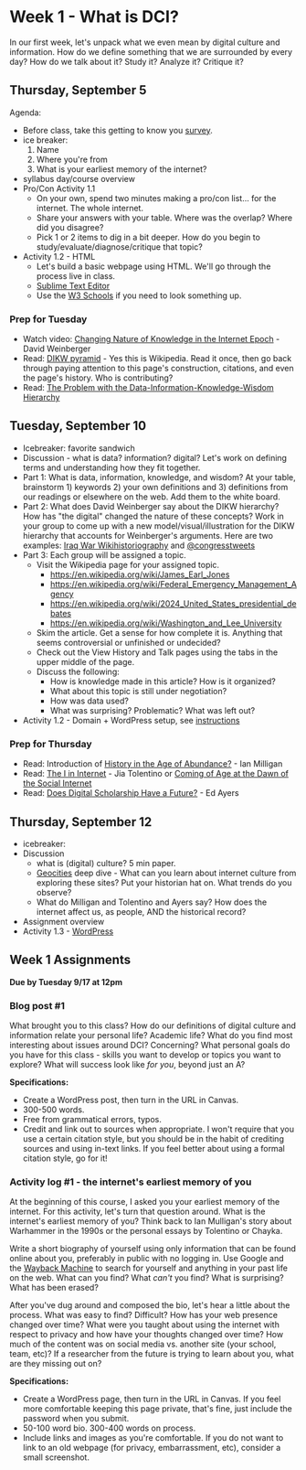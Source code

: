 # Week 1 - What is DCI?

In our first week, let's unpack what we even mean by digital culture and information. How do we define something that we are surrounded by every day? How do we talk about it? Study it? Analyze it? Critique it?


## Thursday, September 5

Agenda:

* Before class, take this getting to know you [survey]().
* ice breaker: 
	1. Name
	2. Where you're from
	3. What is your earliest memory of the internet?
* syllabus day/course overview
* Pro/Con Activity 1.1
	* On your own, spend two minutes making a pro/con list... for the internet. The whole internet. 
	* Share your answers with your table. Where was the overlap? Where did you disagree? 
	* Pick 1 or 2 items to dig in a bit deeper. How do you begin to study/evaluate/diagnose/critique that topic? 
* Activity 1.2 - HTML
	* Let's build a basic webpage using HTML. We'll go through the process live in class.
	* [Sublime Text Editor](https://www.sublimetext.com/)
	* Use the [W3 Schools](https://www.w3schools.com/html/) if you need to look something up. 


### Prep for Tuesday

* Watch video: [Changing Nature of Knowledge in the Internet Epoch](https://www.youtube.com/watch?v=Ay7X0XDztRw) - David Weinberger
* Read: [DIKW pyramid](https://en.wikipedia.org/wiki/DIKW_pyramid) - Yes this is Wikipedia. Read it once, then go back through paying attention to this page's construction, citations, and even the page's history. Who is contributing? 
* Read: [The Problem with the Data-Information-Knowledge-Wisdom Hierarchy](https://web.archive.org/web/20150407194516/https://hbr.org/2010/02/data-is-to-info-as-info-is-not)


## Tuesday, September 10
* Icebreaker: favorite sandwich
* Discussion - what is data? information? digital? Let's work on defining terms and understanding how they fit together.
* Part 1: What is data, information, knowledge, and wisdom? At your table, brainstorm 1) keywords 2) your own definitions and 3) definitions from our readings or elsewhere on the web. Add them to the white board. 
* Part 2: What does David Weinberger say about the DIKW hierarchy? How has "the digital" changed the nature of these concepts? Work in your group to come up with a new model/visual/illustration for the DIKW hierarchy that accounts for Weinberger's arguments. Here are two examples: [Iraq War Wikihistoriography](https://jamesbridle.com/works/iraq-war-wikihistoriography) and [@congresstweets](http://opentranscripts.org/transcript/congressedits-politics-wikipedia-twitter/)
* Part 3: Each group will be assigned a topic.
	* Visit the Wikipedia page for your assigned topic.
		* https://en.wikipedia.org/wiki/James_Earl_Jones
		* https://en.wikipedia.org/wiki/Federal_Emergency_Management_Agency
		* https://en.wikipedia.org/wiki/2024_United_States_presidential_debates
		* https://en.wikipedia.org/wiki/Washington_and_Lee_University
	* Skim the article. Get a sense for how complete it is. Anything that seems controversial or unfinished or undecided?
	* Check out the View History and Talk pages using the tabs in the upper middle of the page. 
	* Discuss the following:
		* How is knowledge made in this article? How is it organized?
		* What about this topic is still under negotiation? 
		* How was data used? 
		* What was surprising? Problematic? What was left out?
* Activity 1.2 - Domain + WordPress setup, see [instructions](https://mackenziekbrooks.github.io/dci101-f24/domain/#domain-instructions)


### Prep for Thursday

* Read: Introduction of [History in the Age of Abundance?](https://ebookcentral.proquest.com/lib/wlu/reader.action?docID=5732673) - Ian Milligan
* Read: [The I in Internet](https://lab.cccb.org/en/the-i-in-the-internet/) - Jia Tolentino or [Coming of Age at the Dawn of the Social Internet](https://www.newyorker.com/culture/the-weekend-essay/coming-of-age-at-the-dawn-of-the-social-internet)
* Read: [Does Digital Scholarship Have a Future?](https://er.educause.edu/articles/2013/8/does-digital-scholarship-have-a-future) - Ed Ayers


## Thursday, September 12
* icebreaker: 
* Discussion
	* what is (digital) culture? 5 min paper.
	* [Geocities](https://geocities.restorativland.org/) deep dive - What can you learn about internet culture from exploring these sites? Put your historian hat on. What trends do you observe? 
	* What do Milligan and Tolentino and Ayers say? How does the internet affect us, as people, AND the historical record?  	 
* Assignment overview 
* Activity 1.3 - [WordPress](https://wludh.github.io/dci101/domain/#install-wordpress)


## Week 1 Assignments

**Due by Tuesday 9/17 at 12pm**

### Blog post #1

What brought you to this class? How do our definitions of digital culture and information relate your personal life? Academic life? What do you find most interesting about issues around DCI? Concerning? What personal goals do you have for this class - skills you want to develop or topics you want to explore? What will success look like *for you*, beyond just an A? 

**Specifications:**

* Create a WordPress post, then turn in the URL in Canvas. 
* 300-500 words.
* Free from grammatical errors, typos. 
* Credit and link out to sources when appropriate. I won't require that you use a certain citation style, but you should be in the habit of crediting sources and using in-text links. If you feel better about using a formal citation style, go for it! 

### Activity log #1 - the internet's earliest memory of you

At the beginning of this course, I asked you your earliest memory of the internet. For this activity, let's turn that question around. What is the internet's earliest memory of you? Think back to Ian Mulligan's story about Warhammer in the 1990s or the personal essays by Tolentino or Chayka.

Write a short biography of yourself using only information that can be found online about you, preferably in public with no logging in. Use Google and the [Wayback Machine](https://archive.org/web/) to search for yourself and anything in your past life on the web. What can you find? What *can't* you find? What is surprising? What has been erased? 

After you've dug around and composed the bio, let's hear a little about the process. What was easy to find? Difficult? How has your web presence changed over time? What were you taught about using the internet with respect to privacy and how have your thoughts changed over time? How much of the content was on social media vs. another site (your school, team, etc)? If a researcher from the future is trying to learn about you, what are they missing out on? 

**Specifications:** 

* Create a WordPress page, then turn in the URL in Canvas. If you feel more comfortable keeping this page private, that's fine, just include the password when you submit.
* 50-100 word bio. 300-400 words on process. 
* Include links and images as you're comfortable. If you do not want to link to an old webpage (for privacy, embarrassment, etc), consider a small screenshot. 

